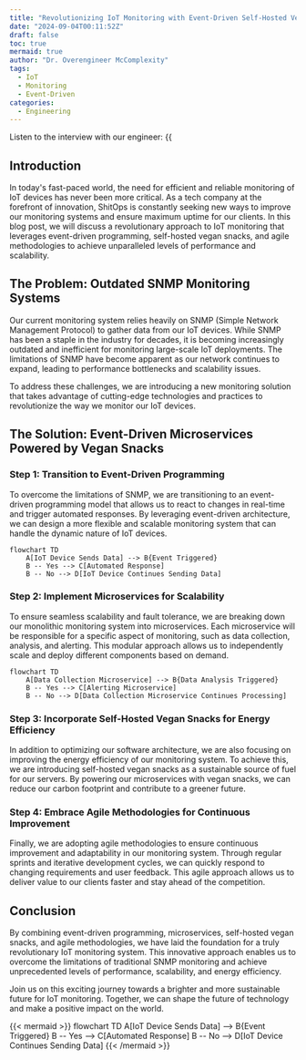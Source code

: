 ```yaml
---
title: "Revolutionizing IoT Monitoring with Event-Driven Self-Hosted Vegan Snacks: An Agile Approach"
date: "2024-09-04T00:11:52Z"
draft: false
toc: true
mermaid: true
author: "Dr. Overengineer McComplexity"
tags:
  - IoT
  - Monitoring
  - Event-Driven
categories:
  - Engineering
---
```


Listen to the interview with our engineer: {{<audio src="https://s3.chaops.de/shitops/podcasts/revolutionizing-iot-monitoring-with-event-driven-self-hosted-vegan-snacks.mp3" class="audio">}}

## Introduction

In today's fast-paced world, the need for efficient and reliable monitoring of IoT devices has never been more critical. As a tech company at the forefront of innovation, ShitOps is constantly seeking new ways to improve our monitoring systems and ensure maximum uptime for our clients. In this blog post, we will discuss a revolutionary approach to IoT monitoring that leverages event-driven programming, self-hosted vegan snacks, and agile methodologies to achieve unparalleled levels of performance and scalability.

## The Problem: Outdated SNMP Monitoring Systems

Our current monitoring system relies heavily on SNMP (Simple Network Management Protocol) to gather data from our IoT devices. While SNMP has been a staple in the industry for decades, it is becoming increasingly outdated and inefficient for monitoring large-scale IoT deployments. The limitations of SNMP have become apparent as our network continues to expand, leading to performance bottlenecks and scalability issues.

To address these challenges, we are introducing a new monitoring solution that takes advantage of cutting-edge technologies and practices to revolutionize the way we monitor our IoT devices.

## The Solution: Event-Driven Microservices Powered by Vegan Snacks

### Step 1: Transition to Event-Driven Programming

To overcome the limitations of SNMP, we are transitioning to an event-driven programming model that allows us to react to changes in real-time and trigger automated responses. By leveraging event-driven architecture, we can design a more flexible and scalable monitoring system that can handle the dynamic nature of IoT devices.

```mermaid
flowchart TD
    A[IoT Device Sends Data] --> B{Event Triggered}
    B -- Yes --> C[Automated Response]
    B -- No --> D[IoT Device Continues Sending Data]
```

### Step 2: Implement Microservices for Scalability

To ensure seamless scalability and fault tolerance, we are breaking down our monolithic monitoring system into microservices. Each microservice will be responsible for a specific aspect of monitoring, such as data collection, analysis, and alerting. This modular approach allows us to independently scale and deploy different components based on demand.

```mermaid
flowchart TD
    A[Data Collection Microservice] --> B{Data Analysis Triggered}
    B -- Yes --> C[Alerting Microservice]
    B -- No --> D[Data Collection Microservice Continues Processing]
```

### Step 3: Incorporate Self-Hosted Vegan Snacks for Energy Efficiency

In addition to optimizing our software architecture, we are also focusing on improving the energy efficiency of our monitoring system. To achieve this, we are introducing self-hosted vegan snacks as a sustainable source of fuel for our servers. By powering our microservices with vegan snacks, we can reduce our carbon footprint and contribute to a greener future.

### Step 4: Embrace Agile Methodologies for Continuous Improvement

Finally, we are adopting agile methodologies to ensure continuous improvement and adaptability in our monitoring system. Through regular sprints and iterative development cycles, we can quickly respond to changing requirements and user feedback. This agile approach allows us to deliver value to our clients faster and stay ahead of the competition.

## Conclusion

By combining event-driven programming, microservices, self-hosted vegan snacks, and agile methodologies, we have laid the foundation for a truly revolutionary IoT monitoring system. This innovative approach enables us to overcome the limitations of traditional SNMP monitoring and achieve unprecedented levels of performance, scalability, and energy efficiency.

Join us on this exciting journey towards a brighter and more sustainable future for IoT monitoring. Together, we can shape the future of technology and make a positive impact on the world.

{{< mermaid >}}
flowchart TD
    A[IoT Device Sends Data] --> B{Event Triggered}
    B -- Yes --> C[Automated Response]
    B -- No --> D[IoT Device Continues Sending Data]
{{< /mermaid >}}